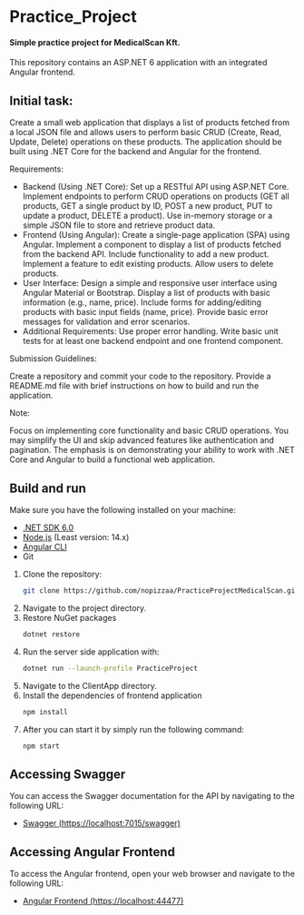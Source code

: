 # Practice_Project
#### Simple practice project for MedicalScan Kft.
This repository contains an ASP.NET 6 application with an integrated Angular frontend.
## Initial task:
Create a small web application that displays a list of products fetched from a local JSON file and allows users to perform basic CRUD (Create, Read, Update, Delete) operations on these products. The application should be built using .NET Core for the backend and Angular for the frontend.

Requirements:

- Backend (Using .NET Core):
        Set up a RESTful API using ASP.NET Core.
        Implement endpoints to perform CRUD operations on products (GET all products, GET a single product by ID, POST a new product, PUT to update a product, DELETE a product).
        Use in-memory storage or a simple JSON file to store and retrieve product data.
- Frontend (Using Angular):
        Create a single-page application (SPA) using Angular.
        Implement a component to display a list of products fetched from the backend API.
        Include functionality to add a new product.
        Implement a feature to edit existing products.
        Allow users to delete products.
- User Interface:
        Design a simple and responsive user interface using Angular Material or Bootstrap.
        Display a list of products with basic information (e.g., name, price).
        Include forms for adding/editing products with basic input fields (name, price).
        Provide basic error messages for validation and error scenarios.
- Additional Requirements:
        Use proper error handling.
        Write basic unit tests for at least one backend endpoint and one frontend component.

Submission Guidelines:

Create a repository and commit your code to the repository.
Provide a README.md file with brief instructions on how to build and run the application.

Note:

Focus on implementing core functionality and basic CRUD operations.
You may simplify the UI and skip advanced features like authentication and pagination.
The emphasis is on demonstrating your ability to work with .NET Core and Angular to build a functional web application.

## Build and run
Make sure you have the following installed on your machine:

- [.NET SDK 6.0](https://dotnet.microsoft.com/download/dotnet/6.0)
- [Node.js](https://nodejs.org/) (Least version: 14.x)
- [Angular CLI](https://angular.io/cli)
- Git

1. Clone the repository:
   ```bash
   git clone https://github.com/nopizzaa/PracticeProjectMedicalScan.git
2. Navigate to the project directory.
3. Restore NuGet packages
   ```bash
   dotnet restore 
4. Run the server side application with:
   ```bash
   dotnet run --launch-profile PracticeProject
5. Navigate to the ClientApp directory.
6. Install the dependencies of frontend application
   ```bash
   npm install
7. After you can start it by simply run the following command:
   ```bash
   npm start
## Accessing Swagger

You can access the Swagger documentation for the API by navigating to the following URL:

- [Swagger (https://localhost:7015/swagger)](https://localhost:7015/swagger)
## Accessing Angular Frontend

To access the Angular frontend, open your web browser and navigate to the following URL:

- [Angular Frontend (https://localhost:44477)](https://localhost:44477)